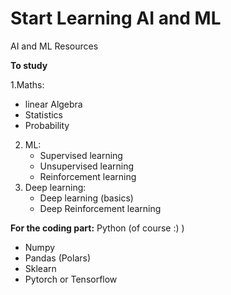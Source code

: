 # Start Learning AI and ML
 AI and ML Resources 


**To study** 

1.Maths: 
   - linear Algebra
   - Statistics
   - Probability 
2. ML:
   - Supervised learning 
   - Unsupervised learning 
   - Reinforcement learning 
3. Deep learning:
   - Deep learning (basics)
   - Deep Reinforcement learning 
 
**For the coding part:**  Python (of course :) ) 
   - Numpy 
   - Pandas (Polars)
   - Sklearn 
   - Pytorch or Tensorflow 
